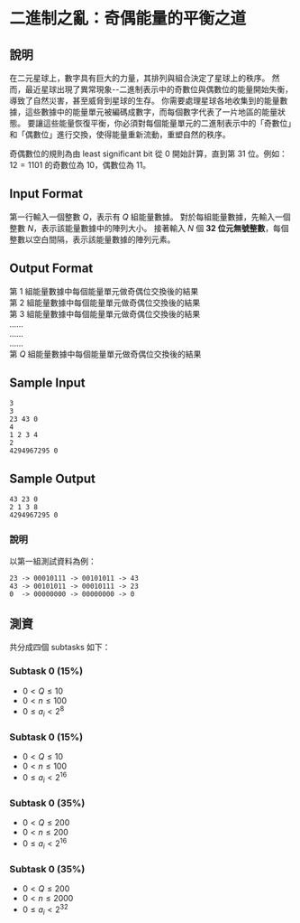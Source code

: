# 二進制之亂：奇偶能量的平衡之道

## 說明

在二元星球上，數字具有巨大的力量，其排列與組合決定了星球上的秩序。
然而，最近星球出現了異常現象--二進制表示中的奇數位與偶數位的能量開始失衡，導致了自然災害，甚至威脅到星球的生存。
你需要處理星球各地收集到的能量數據，這些數據中的能量單元被編碼成數字，而每個數字代表了一片地區的能量狀態。
要讓這些能量恢復平衡，你必須對每個能量單元的二進制表示中的「奇數位」和「偶數位」進行交換，使得能量重新流動，重塑自然的秩序。

奇偶數位的規則為由 least significant bit 從 $0$ 開始計算，直到第 $31$ 位。例如： $12 = 1101$ 的奇數位為 $10$，偶數位為 $11$。

## Input Format

第一行輸入一個整數 $Q$，表示有 $Q$ 組能量數據。
對於每組能量數據，先輸入一個整數 $N$，表示該能量數據中的陣列大小。
接著輸入 $N$ 個 **32 位元無號整數**，每個整數以空白間隔，表示該能量數據的陣列元素。

## Output Format

第 $1$ 組能量數據中每個能量單元做奇偶位交換後的結果<br>
第 $2$ 組能量數據中每個能量單元做奇偶位交換後的結果<br>
第 $3$ 組能量數據中每個能量單元做奇偶位交換後的結果<br>
......<br>
......<br>
......<br>
第 $Q$ 組能量數據中每個能量單元做奇偶位交換後的結果<br>

## Sample Input

```
3
3
23 43 0
4
1 2 3 4
2
4294967295 0
```

## Sample Output

```
43 23 0
2 1 3 8
4294967295 0
```

### 說明

以第一組測試資料為例：

```
23 -> 00010111 -> 00101011 -> 43
43 -> 00101011 -> 00010111 -> 23
0  -> 00000000 -> 00000000 -> 0
```

## 測資

共分成四個 subtasks 如下：

### Subtask 0 (15%)

-   $0 < Q \leq 10$
-   $0 < n \leq 100$
-   $0\leq a_i < 2^{8}$

### Subtask 0 (15%)

-   $0 < Q \leq 10$
-   $0 < n \leq 100$
-   $0\leq a_i < 2^{16}$

### Subtask 0 (35%)

-   $0 < Q \leq 200$
-   $0 < n \leq 200$
-   $0\leq a_i < 2^{16}$

### Subtask 0 (35%)

-   $0 < Q \leq 200$
-   $0 < n \leq 2000$
-   $0\leq a_i < 2^{32}$
